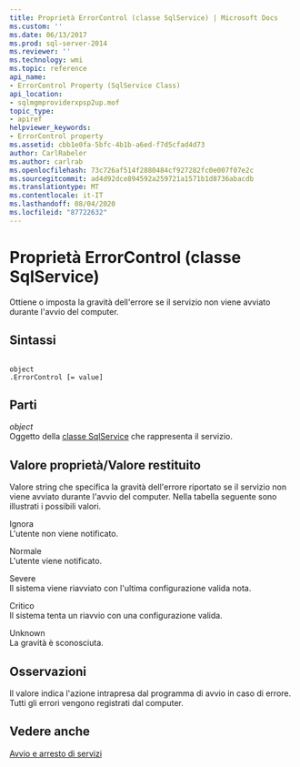 ```yaml
---
title: Proprietà ErrorControl (classe SqlService) | Microsoft Docs
ms.custom: ''
ms.date: 06/13/2017
ms.prod: sql-server-2014
ms.reviewer: ''
ms.technology: wmi
ms.topic: reference
api_name:
- ErrorControl Property (SqlService Class)
api_location:
- sqlmgmproviderxpsp2up.mof
topic_type:
- apiref
helpviewer_keywords:
- ErrorControl property
ms.assetid: cbb1e0fa-5bfc-4b1b-a6ed-f7d5cfad4d73
author: CarlRabeler
ms.author: carlrab
ms.openlocfilehash: 73c726af514f2880484cf927282fc0e007f07e2c
ms.sourcegitcommit: ad4d92dce894592a259721a1571b1d8736abacdb
ms.translationtype: MT
ms.contentlocale: it-IT
ms.lasthandoff: 08/04/2020
ms.locfileid: "87722632"
---
```

# <a name="errorcontrol-property-sqlservice-class"></a>Proprietà ErrorControl (classe SqlService)
  Ottiene o imposta la gravità dell'errore se il servizio non viene avviato durante l'avvio del computer.  
  
## <a name="syntax"></a>Sintassi  
  
```  
  
object  
.ErrorControl [= value]  
```  
  
## <a name="parts"></a>Parti  
 *object*  
 Oggetto della [classe SqlService](sqlservice-class.md) che rappresenta il servizio.  
  
## <a name="property-valuereturn-value"></a>Valore proprietà/Valore restituito  
 Valore string che specifica la gravità dell'errore riportato se il servizio non viene avviato durante l'avvio del computer. Nella tabella seguente sono illustrati i possibili valori.  
  
 Ignora  
 L'utente non viene notificato.  
  
 Normale  
 L'utente viene notificato.  
  
 Severe  
 Il sistema viene riavviato con l'ultima configurazione valida nota.  
  
 Critico  
 Il sistema tenta un riavvio con una configurazione valida.  
  
 Unknown  
 La gravità è sconosciuta.  
  
## <a name="remarks"></a>Osservazioni  
 Il valore indica l'azione intrapresa dal programma di avvio in caso di errore. Tutti gli errori vengono registrati dal computer.  
  
## <a name="see-also"></a>Vedere anche  
 [Avvio e arresto di servizi](https://technet.microsoft.com/library/ms174886\(v=sql.105\).aspx)  
  
  
